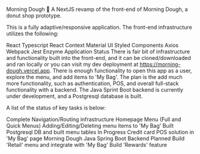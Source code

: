 Morning Dough 🍩
A NextJS revamp of the front-end of Morning Dough, a donut shop prototype.

This is a fully adaptive/responsive application. The front-end infrastructure utilizes the following:

React Typescript
React Context
Material UI
Styled Components
Axios
Webpack
Jest
Enzyme
Application Status
There is fair bit of infrastructure and functionality built into the front-end, and it can be cloned/downloaded and ran locally or you can visit my dev deployment at https://morning-dough.vercel.app. There is enough functionality to open this app as a user, explore the menu, and add items to 'My Bag'. The plan is the add much more functionality, such as authentication, POS, and overall full-stack functionality with a backend. The Java Sprint Boot backend is currently under development, and a Postgresql database is built.

A list of the status of key tasks is below:

Complete
Navigation/Routing infrastructure
Homepage
Menu (Full and Quick Menus)
Adding/Editing/Deleting menu items to 'My Bag'
Built Postgresql DB and built menu tables
In Progress
Credit card POS solution in 'My Bag' page
Morning Dough Java Spring Boot Backend
Planned
Build 'Retail' menu and integrate with 'My Bag'
Build 'Rewards' feature
